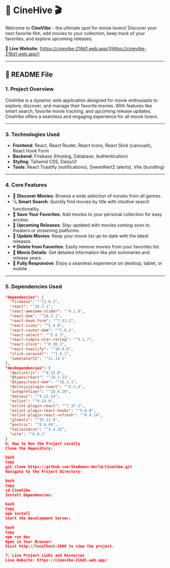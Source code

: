 # **🌟 CineHive 🎬**  
Welcome to **CineVibe** – the ultimate spot for movie lovers! Discover your next favorite film, add movies to your collection, keep track of your favorites, and explore upcoming releases.  

🔗 **Live Website**: [https://cinevibe-216d1.web.app/](https://cinevibe-216d1.web.app/)  

---

## **📖 README File**  

### **1. Project Overview**  
CineVibe is a dynamic web application designed for movie enthusiasts to explore, discover, and manage their favorite movies. With features like smart search, favorite movie tracking, and upcoming release updates, CineVibe offers a seamless and engaging experience for all movie lovers.  

---



### **3. Technologies Used**  
- **Frontend**: React, React Router, React Icons, React Slick (carousel), React Hook Form  
- **Backend**: Firebase (Hosting, Database, Authentication)  
- **Styling**: Tailwind CSS, DaisyUI  
- **Tools**: React Toastify (notifications), SweetAlert2 (alerts), Vite (bundling)  

---

### **4. Core Features**  
- 🎥 **Discover Movies**: Browse a wide selection of movies from all genres.  
- 🔍 **Smart Search**: Quickly find movies by title with intuitive search functionality.  
- 💖 **Save Your Favorites**: Add movies to your personal collection for easy access.  
- 📅 **Upcoming Releases**: Stay updated with movies coming soon to theaters or streaming platforms.  
- 🔄 **Update Movies**: Keep your movie list up-to-date with the latest releases.  
- 💔 **Delete from Favorites**: Easily remove movies from your favorites list.  
- 📖 **Movie Details**: Get detailed information like plot summaries and release years.  
- 📱 **Fully Responsive**: Enjoy a seamless experience on desktop, tablet, or mobile.  

---

### **5. Dependencies Used**  
```json
"dependencies": {
  "firebase": "^11.0.2",
  "react": "^18.3.1",
  "react-awesome-slider": "^4.1.0",
  "react-dom": "^18.3.1",
  "react-hook-form": "^7.53.2",
  "react-icons": "^5.4.0",
  "react-router-dom": "^7.0.2",
  "react-select": "^5.8.3",
  "react-simple-star-rating": "^5.1.7",
  "react-slick": "^0.30.2",
  "react-toastify": "^10.0.6",
  "slick-carousel": "^1.8.1",
  "sweetalert2": "^11.14.5"
},
"devDependencies": {
  "@eslint/js": "^9.15.0",
  "@types/react": "^18.3.12",
  "@types/react-dom": "^18.3.1",
  "@vitejs/plugin-react": "^4.3.4",
  "autoprefixer": "^10.4.20",
  "daisyui": "^4.12.14",
  "eslint": "^9.15.0",
  "eslint-plugin-react": "^7.37.2",
  "eslint-plugin-react-hooks": "^5.0.0",
  "eslint-plugin-react-refresh": "^0.4.14",
  "globals": "^15.12.0",
  "postcss": "^8.4.49",
  "tailwindcss": "^3.4.15",
  "vite": "^6.0.1"
}
6. How to Run the Project Locally
Clone the Repository:

bash
Copy
git clone https://github.com/Shadmans-World/CineVibe.git
Navigate to the Project Directory:

bash
Copy
cd CineVibe
Install Dependencies:

bash
Copy
npm install
Start the Development Server:

bash
Copy
npm run dev
Open in Your Browser:
Visit http://localhost:3000 to view the project.

7. Live Project Links and Resources
Live Website: https://cinevibe-216d1.web.app/


